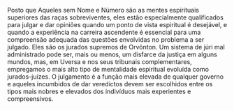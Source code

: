 ﻿Posto que Aqueles sem Nome e Número são as mentes espirituais superiores das raças sobreviventes, eles estão especialmente qualificados para julgar e dar opiniões quando um ponto de vista espiritual é desejável, e quando a experiência na carreira ascendente é essencial para uma compreensão adequada das questões envolvidas no problema a ser julgado. Eles são os jurados supremos de Orvônton. Um sistema de júri mal administrado pode ser, mais ou menos, um disfarce da justiça em alguns mundos, mas, em Uversa e nos seus tribunais complementares, empregamos o mais alto tipo de mentalidade espiritual evoluída como jurados-juízes. O julgamento é a função mais elevada de qualquer governo e aqueles incumbidos de dar veredictos devem ser escolhidos entre os tipos mais nobres e elevados dos indivíduos mais experientes e compreensivos.